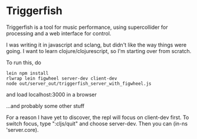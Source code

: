 # Triggerfish
Triggerfish is a tool for music performance, using supercollider for processing and a web interface for control.

I was writing it in javascript and sclang, but didn't like the way things were going. I want to learn clojure/clojurescript, so I'm starting over from scratch.

To run this, do 

    lein npm install
    rlwrap lein figwheel server-dev client-dev
    node out/server_out/triggerfish_server_with_figwheel.js 

and load localhost:3000 in a browser

...and probably some other stuff

For a reason I have yet to discover, the repl will focus on client-dev first. To switch focus, type ":cljs/quit" and choose server-dev. Then you can (in-ns 'server.core).
